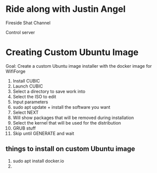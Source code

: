 
# Ride along with Justin Angel 

Fireside Shat Channel 

Control server 


# Creating Custom Ubuntu Image

Goal: Create a custom Ubuntu image installer with the docker image for WifiForge 


1. Install CUBIC
2. Launch CUBIC
3. Select a directory to save work into 
4. Select the ISO to edit 
5.  Input parameters
6. sudo apt update + install the software you want
7. Select NEXT
8. Will show packages that will be removed during installation 
9. Select the kernel that will be used for the distribution 
10. GRUB stuff 
11. Skip until GENERATE and wait 

## things to install on custom Ubuntu image

1. sudo apt install docker.io
2. 